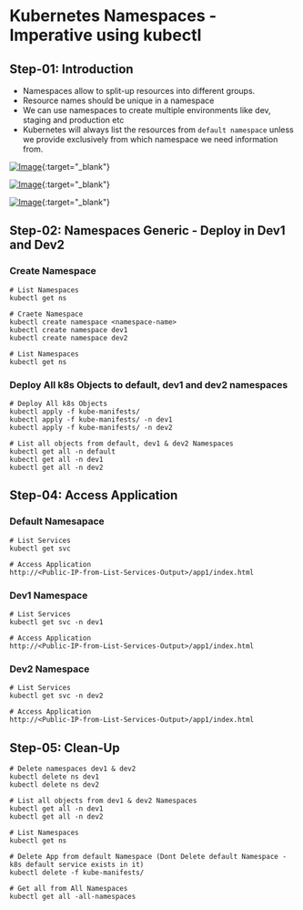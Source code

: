 # Kubernetes Namespaces - Imperative using kubectl

## Step-01: Introduction
- Namespaces allow to split-up resources into different groups.
- Resource names should be unique in a namespace
- We can use namespaces to create multiple environments like dev, staging and production etc
- Kubernetes will always list the resources from `default namespace` unless we provide exclusively from which namespace we need information from.

[![Image](https://stacksimplify.com/course-images/azure-kubernetes-service-namespaces-1.png "Azure Kubernetes Service - Masterclass")](https://stacksimplify.com/course-images/azure-kubernetes-service-namespaces-1.png){:target="_blank"}  

[![Image](https://stacksimplify.com/course-images/azure-kubernetes-service-namespaces-2.png "Azure Kubernetes Service - Masterclass")](https://stacksimplify.com/course-images/azure-kubernetes-service-namespaces-2.png){:target="_blank"}  

[![Image](https://stacksimplify.com/course-images/azure-kubernetes-service-namespaces-3.png "Azure Kubernetes Service - Masterclass")](https://stacksimplify.com/course-images/azure-kubernetes-service-namespaces-3.png){:target="_blank"}  


## Step-02: Namespaces Generic - Deploy in Dev1 and Dev2
### Create Namespace
```
# List Namespaces
kubectl get ns 

# Craete Namespace
kubectl create namespace <namespace-name>
kubectl create namespace dev1
kubectl create namespace dev2

# List Namespaces
kubectl get ns 
```
### Deploy All k8s Objects to default, dev1 and dev2 namespaces
```
# Deploy All k8s Objects
kubectl apply -f kube-manifests/  
kubectl apply -f kube-manifests/ -n dev1
kubectl apply -f kube-manifests/ -n dev2

# List all objects from default, dev1 & dev2 Namespaces
kubectl get all -n default
kubectl get all -n dev1
kubectl get all -n dev2
```

## Step-04: Access Application

### Default Namesapace
```
# List Services
kubectl get svc

# Access Application
http://<Public-IP-from-List-Services-Output>/app1/index.html
```

### Dev1 Namespace
```
# List Services
kubectl get svc -n dev1

# Access Application
http://<Public-IP-from-List-Services-Output>/app1/index.html
```
### Dev2 Namespace
```
# List Services
kubectl get svc -n dev2

# Access Application
http://<Public-IP-from-List-Services-Output>/app1/index.html
```
## Step-05: Clean-Up
```
# Delete namespaces dev1 & dev2
kubectl delete ns dev1
kubectl delete ns dev2

# List all objects from dev1 & dev2 Namespaces
kubectl get all -n dev1
kubectl get all -n dev2

# List Namespaces
kubectl get ns

# Delete App from default Namespace (Dont Delete default Namespace - k8s default service exists in it)
kubectl delete -f kube-manifests/

# Get all from All Namespaces
kubectl get all -all-namespaces
```

